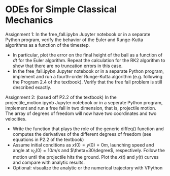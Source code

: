 # ODEs for Simple Classical Mechanics

Assignment 1: In the free_fall.ipybn Jupyter notebook or in a separate Python program, verify the behavior of the Euler and Runge-Kutta algorithms as a function of the timestep. 
* In particular, plot the error on the final height of the ball as a function of $dt$ for the Euler algorithm. Repeat the calculation for the RK2 algorithm to show that there are no truncation errors in this case.
* In the free_fall.ipybn Jupyter notebook or in a separate Python program, implement and run a fourth-order Runge-Kutta algorithm (e.g. following the Program 2.4 of the textbook). Verify that the free fall problem is still described exactly.

Assignment 2: (based off P2.2 of the textbook) In the projectile_motion.ipynb Jupyter notebook or in a seperate Python program, implement and run a free fall in two dimension, that is, projectile motion. The array of degrees of freedom will now have two coordinates and two velocities.  
* Write the function that plays the role of the generic diffeq() function and computes the derivatives of the different degrees of freedom (see equations in P2.2 of the textbook)
* Assume initial conditions as $x(0)=y(0)=0m$, launching speed and angle at $v_0(0)=10m/s$ and $\theta=30\degree$, respectively.
Follow the motion until the projectile hits the ground. Plot the $x(t)$ and $y(t)$ curves and compare with analytic results. 
* Optional: visualize the analytic or the numerical trajectory with VPython